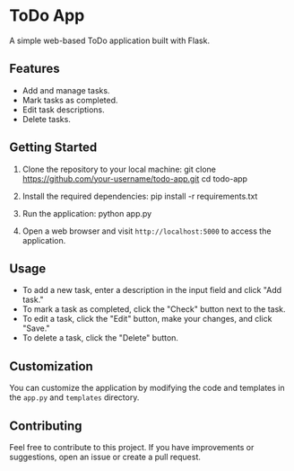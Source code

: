 # ToDo App

A simple web-based ToDo application built with Flask.

## Features

- Add and manage tasks.
- Mark tasks as completed.
- Edit task descriptions.
- Delete tasks.

## Getting Started

1. Clone the repository to your local machine:
git clone https://github.com/your-username/todo-app.git
cd todo-app
2. Install the required dependencies:
   pip install -r requirements.txt
3. Run the application:
   python app.py
   
4. Open a web browser and visit `http://localhost:5000` to access the application.

## Usage

- To add a new task, enter a description in the input field and click "Add task."
- To mark a task as completed, click the "Check" button next to the task.
- To edit a task, click the "Edit" button, make your changes, and click "Save."
- To delete a task, click the "Delete" button.

## Customization

You can customize the application by modifying the code and templates in the `app.py` and `templates` directory.

## Contributing

Feel free to contribute to this project. If you have improvements or suggestions, open an issue or create a pull request.
